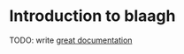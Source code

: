 # Introduction to blaagh

TODO: write [great documentation](http://jacobian.org/writing/what-to-write/)
